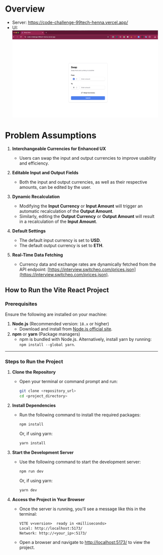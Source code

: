 # Overview

- Server: https://code-challenge-99tech-henna.vercel.app/
- UI: ![alt text](image.png)

# Problem Assumptions

1. **Interchangeable Currencies for Enhanced UX**

   - Users can swap the input and output currencies to improve usability and efficiency.

2. **Editable Input and Output Fields**

   - Both the input and output currencies, as well as their respective amounts, can be edited by the user.

3. **Dynamic Recalculation**

   - Modifying the **Input Currency** or **Input Amount** will trigger an automatic recalculation of the **Output Amount**.
   - Similarly, editing the **Output Currency** or **Output Amount** will result in a recalculation of the **Input Amount**.

4. **Default Settings**

   - The default input currency is set to **USD**.
   - The default output currency is set to **ETH**.

5. **Real-Time Data Fetching**
   - Currency data and exchange rates are dynamically fetched from the API endpoint: [https://interview.switcheo.com/prices.json](https://interview.switcheo.com/prices.json).

## How to Run the Vite React Project

### Prerequisites

Ensure the following are installed on your machine:

1. **Node.js** (Recommended version: `18.x` or higher)
   - Download and install from [Node.js official site](https://nodejs.org/).
2. **npm** or **yarn** (Package managers)
   - npm is bundled with Node.js. Alternatively, install yarn by running: `npm install --global yarn`.

---

### Steps to Run the Project

1. **Clone the Repository**

   - Open your terminal or command prompt and run:
     ```bash
     git clone <repository_url>
     cd <project_directory>
     ```

2. **Install Dependencies**

   - Run the following command to install the required packages:
     ```bash
     npm install
     ```
     Or, if using yarn:
     ```bash
     yarn install
     ```

3. **Start the Development Server**

   - Use the following command to start the development server:
     ```bash
     npm run dev
     ```
     Or, if using yarn:
     ```bash
     yarn dev
     ```

4. **Access the Project in Your Browser**
   - Once the server is running, you'll see a message like this in the terminal:
     ```
     VITE v<version>  ready in <milliseconds>
     Local: http://localhost:5173/
     Network: http://<your_ip>:5173/
     ```
   - Open a browser and navigate to [http://localhost:5173/](http://localhost:5173/) to view the project.
